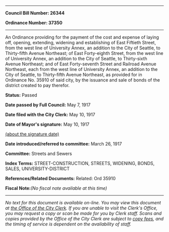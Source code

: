

********

**Council Bill Number: 26344**
   
**Ordinance Number: 37350**
********

 An Ordinance providing for the payment of the cost and expense of laying off, opening, extending, widening and establishing of East Fiftieth Street, from the west line of University Annex, an addition to the City of Seattle, to Thirty-fifth Avenue Northeast; of East Forty-eighth Street, from the west line of University Annex, an addition to the City of Seattle, to Thirty-sixth Avenue Northeast; and of East Forty-seventh Street and Railroad Avenue Northeast, each from the west line of University Annex, an addition to the City of Seattle, to Thirty-fifth Avenue Northeast, as provided for in Ordinance No. 35910 of said city, by the issuance and sale of bonds of the district created to pay therefor.

**Status:** Passed
   
**Date passed by Full Council:** May 7, 1917
   
**Date filed with the City Clerk:** May 10, 1917
   
**Date of Mayor's signature:** May 10, 1917
   
[(about the signature date)](/~public/approvaldate.htm)
   
   
   
**Date introduced/referred to committee:** March 26, 1917
   
**Committee:** Streets and Sewers
   
   
**Index Terms:** STREET-CONSTRUCTION, STREETS, WIDENING, BONDS, SALES, UNIVERSITY-DISTRICT

**References/Related Documents:** Related: Ord 35910

**Fiscal Note:**_(No fiscal note available at this time)_
********

_No text for this document is available on-line. You may view this document at [the Office of the City Clerk](http://www.seattle.gov/leg/clerk/contactUs.htm). If you are unable to visit the Clerk's Office, you may request a copy or scan be made for you by Clerk staff. Scans and copies provided by the Office of the City Clerk are subject to [copy fees](http://clerk.seattle.gov/~public/clerkfees.htm), and the timing of service is dependent on the availability of staff._

